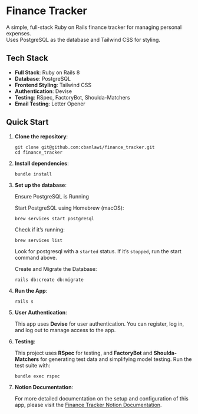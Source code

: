# Finance Tracker

A simple, full-stack Ruby on Rails finance tracker for managing personal expenses.  
Uses PostgreSQL as the database and Tailwind CSS for styling.

## Tech Stack

- **Full Stack**: Ruby on Rails 8
- **Database**: PostgreSQL
- **Frontend Styling**: Tailwind CSS
- **Authentication**: Devise
- **Testing**: RSpec, FactoryBot, Shoulda-Matchers
- **Email Testing**: Letter Opener

## Quick Start

1. **Clone the repository**:
   ```
   git clone git@github.com:cbanlawi/finance_tracker.git
   cd finance_tracker
   ```

2. **Install dependencies**:
   ```
   bundle install
   ```

3. **Set up the database**:

   Ensure PostgreSQL is Running

   Start PostgreSQL using Homebrew (macOS):
   ```
   brew services start postgresql
   ```

   Check if it’s running:
   ```
   brew services list
   ```
   Look for postgresql with a `started` status. If it’s `stopped`, run the start command above.

   Create and Migrate the Database:
   ```
   rails db:create db:migrate
   ```

4. **Run the App**:
   ```
   rails s
   ```

5. **User Authentication**:
   
   This app uses **Devise** for user authentication. You can register, log in, and log out to manage access to the app.

7. **Testing**:
   
   This project uses **RSpec** for testing, and **FactoryBot** and **Shoulda-Matchers** for generating test data and simplifying model testing.
   Run the test suite with:
   ```
   bundle exec rspec
   ```

8. **Notion Documentation**:

   For more detailed documentation on the setup and configuration of this app, please visit the [Finance Tracker Notion Documentation](https://light-driver-b33.notion.site/Finance-Tracker-Documentation-18707c67d974801bb2c1fb6d2bda4c12).
